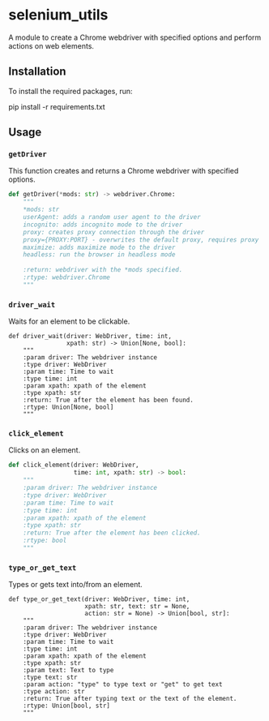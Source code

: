 # selenium_utils

A module to create a Chrome webdriver with specified options and perform actions on web elements.

## Installation

To install the required packages, run:

pip install -r requirements.txt


## Usage

### `getDriver`

This function creates and returns a Chrome webdriver with specified options.

```python
def getDriver(*mods: str) -> webdriver.Chrome:
    """
    *mods: str
    userAgent: adds a random user agent to the driver
    incognito: adds incognito mode to the driver
    proxy: creates proxy connection through the driver
    proxy={PROXY:PORT} - overwrites the default proxy, requires proxy
    maximize: adds maximize mode to the driver
    headless: run the browser in headless mode
    
    :return: webdriver with the *mods specified.
    :rtype: webdriver.Chrome
    """
```

### `driver_wait`

Waits for an element to be clickable.

```
def driver_wait(driver: WebDriver, time: int,
                xpath: str) -> Union[None, bool]:
    """
    :param driver: The webdriver instance
    :type driver: WebDriver
    :param time: Time to wait
    :type time: int
    :param xpath: xpath of the element
    :type xpath: str
    :return: True after the element has been found.
    :rtype: Union[None, bool]
    """
```

### `click_element`

Clicks on an element.

```python
def click_element(driver: WebDriver,
                  time: int, xpath: str) -> bool:
    """
    :param driver: The webdriver instance
    :type driver: WebDriver
    :param time: Time to wait
    :type time: int
    :param xpath: xpath of the element
    :type xpath: str
    :return: True after the element has been clicked.
    :rtype: bool
    """
```

### `type_or_get_text`

Types or gets text into/from an element.

```
def type_or_get_text(driver: WebDriver, time: int,
                     xpath: str, text: str = None,
                     action: str = None) -> Union[bool, str]:
    """
    :param driver: The webdriver instance
    :type driver: WebDriver
    :param time: Time to wait
    :type time: int
    :param xpath: xpath of the element
    :type xpath: str
    :param text: Text to type
    :type text: str
    :param action: "type" to type text or "get" to get text
    :type action: str
    :return: True after typing text or the text of the element.
    :rtype: Union[bool, str]
    """
```











